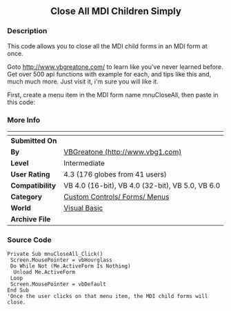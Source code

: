 ﻿<div align="center">

## Close All MDI Children Simply


</div>

### Description

This code allows you to close all the MDI child forms in an MDI form at once.

Goto http://www.vbgreatone.com/ to learn like you've never learned before. Get over 500 api functions with example for each, and tips like this and, much much more. Just visit it, i'm sure you will like it.

First, create a menu item in the MDI form name mnuCloseAll, then paste in this code:
 
### More Info
 


<span>             |<span>
---                |---
**Submitted On**   |
**By**             |[VBGreatone \(http://www\.vbg1\.com\)](https://github.com/Planet-Source-Code/PSCIndex/blob/master/ByAuthor/vbgreatone-http-www-vbg1-com.md)
**Level**          |Intermediate
**User Rating**    |4.3 (176 globes from 41 users)
**Compatibility**  |VB 4\.0 \(16\-bit\), VB 4\.0 \(32\-bit\), VB 5\.0, VB 6\.0
**Category**       |[Custom Controls/ Forms/  Menus](https://github.com/Planet-Source-Code/PSCIndex/blob/master/ByCategory/custom-controls-forms-menus__1-4.md)
**World**          |[Visual Basic](https://github.com/Planet-Source-Code/PSCIndex/blob/master/ByWorld/visual-basic.md)
**Archive File**   |[](https://github.com/Planet-Source-Code/vbgreatone-http-www-vbg1-com-close-all-mdi-children-simply__1-5593/archive/master.zip)





### Source Code

```
Private Sub mnuCloseAll_Click()
 Screen.MousePointer = vbHourglass
 Do While Not (Me.ActiveForm Is Nothing)
  Unload Me.ActiveForm
 Loop
 Screen.MousePointer = vbDefault
End Sub
'Once the user clicks on that menu item, the MDI child forms will close.
```

